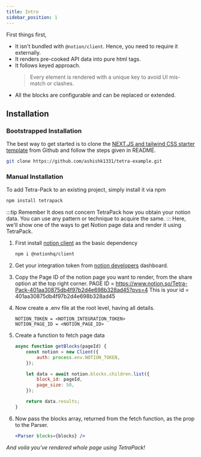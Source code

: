 ```yaml
---
title: Intro
sidebar_position: 1
---
```


First things first,

-   It isn't bundled with `@notion/client`. Hence, you need to require it externally.
-   It renders pre-cooked API data into pure html tags.
-   It follows keyed approach.
    > Every element is rendered with a unique key to avoid UI mis-match or clashes.
-   All the blocks are configurable and can be replaced or extended.

## Installation

### Bootstrapped Installation

The best way to get started is to clone the [NEXT.JS and tailwind CSS starter template](https://github.com/ashishk1331/tetra-example#readme) from Github and follow the steps given in README.

```bash
git clone https://github.com/ashishk1331/tetra-example.git
```

### Manual Installation

To add Tetra-Pack to an existing project, simply install it via npm

```bash
npm install tetrapack
```

:::tip Remember
It does not concern TetraPack how you obtain your notion data. You can use any pattern or technique to acquire the same.
:::
Here, we'll show one of the ways to get Notion page data and render it using TetraPack.

1. First install [notion client](https://www.npmjs.com/package/@notionhq/client) as the basic dependency
    ```bash
    npm i @notionhq/client
    ```
1.  Get your integration token from [notion developers](https://www.notion.so/my-integrations) dashboard.
1.  Copy the Page ID of the notion page you want to render, from the share option at the top right corner.
    PAGE ID = https://www.notion.so/Tetra-Pack-401aa30875db4f97b2d4e698b328ad45?pvs=4
    This is your id = 401aa30875db4f97b2d4e698b328ad45

1.  Now create a .env file at the root level, having all details.
    ```
    NOTION_TOKEN = <NOTION_INTEGRATION_TOKEN>
    NOTION_PAGE_ID = <NOTION_PAGE_ID>
    ```
1. Create a function to fetch page data
    ```js
    async function getBlocks(pageId) {
        const notion = new Client({
            auth: process.env.NOTION_TOKEN,
        });

        let data = await notion.blocks.children.list({
            block_id: pageId,
            page_size: 50,
        });

        return data.results;
    }
    ```
1.  Now pass the blocks array, returned from the fetch function, as the prop to the Parser.
    ```jsx
    <Parser blocks={blocks} />
    ```

*And voila you've rendered whole page using TetraPack!*